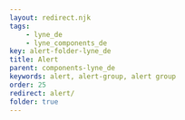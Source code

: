 ```yaml
---
layout: redirect.njk
tags: 
    - lyne_de
    - lyne_components_de
key: alert-folder-lyne_de
title: Alert
parent: components-lyne_de
keywords: alert, alert-group, alert group
order: 25
redirect: alert/
folder: true
---
```

